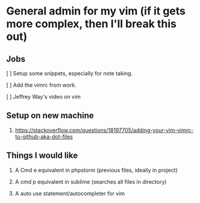 # General admin for my vim (if it gets more complex, then I'll break this out)

## Jobs

[ ] Setup some snippets, especially for note taking.

[ ] Add the vimrc from work.

[ ] Jeffrey Way's video on vim

## Setup on new machine

1. https://stackoverflow.com/questions/18197705/adding-your-vim-vimrc-to-github-aka-dot-files


## Things I would like

1. A Cmd e equivalent in phpstorm (previous files, ideally in project)

2. A cmd p equivalent in sublime (searches all files in directory)

3. A auto use statement/autocompleter for vim
